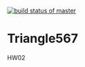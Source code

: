 [![build status of master](https://travis-ci.org/aneri2710/Triangle567.svg?branch=master)](https://travis-ci.org/aneri2710/Triangle567)

# Triangle567
HW02
